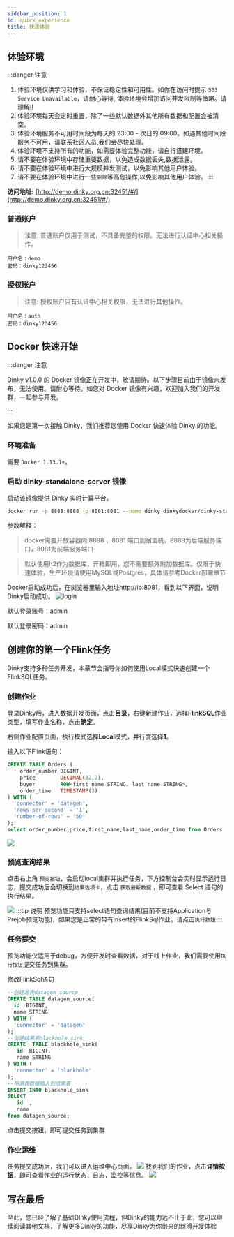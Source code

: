 ```yaml
---
sidebar_position: 1
id: quick_experience
title: 快速体验
---
```



## 体验环境

:::danger 注意
1. 体验环境仅供学习和体验，不保证稳定性和可用性。如你在访问时提示 `503 Service Unavailable`，请耐心等待, 体验环境会增加访问并发限制等策略。请理解!!
2. 体验环境每天会定时重置，除了一些默认数据外其他所有数据和配置会被清空。
3. 体验环境服务不可用时间段为每天的 23:00 - 次日的 09:00。如遇其他时间段服务不可用，请联系社区人员,我们会尽快处理。
4. 体验环境不支持所有的功能，如需要体验完整功能，请自行搭建环境。
5. 请不要在体验环境中存储重要数据，以免造成数据丢失,数据泄露。
6. 请不要在体验环境中进行大规模并发测试，以免影响其他用户体验。
7. 请不要在体验环境中进行一些`删除`等高危操作,以免影响其他用户体验。
:::

**访问地址:** [http://demo.dinky.org.cn:32451/#/](http://demo.dinky.org.cn:32451/#/)

### 普通账户
> 注意: 普通账户仅用于测试，不具备完整的权限。无法进行认证中心相关操作。

```plaintext
用户名：demo
密码：dinky123456
```

### 授权账户
> 注意: 授权账户只有认证中心相关权限，无法进行其他操作。
    
```plaintext
用户名：auth
密码：dinky123456
```

## Docker 快速开始

:::danger 注意

Dinky v1.0.0 的 Docker 镜像正在开发中，敬请期待。以下步骤目前由于镜像未发布，无法使用。请耐心等待。如您对 Docker 镜像有兴趣，欢迎加入我们的开发群，一起参与开发。

:::

如果您是第一次接触 Dinky，我们推荐您使用 Docker 快速体验 Dinky 的功能。

### 环境准备

需要 `Docker 1.13.1+`。

### 启动 dinky-standalone-server 镜像

启动该镜像提供 Dinky 实时计算平台。

```sh
docker run -p 8888:8888 -p 8081:8081 --name dinky dinkydocker/dinky-standalone-server:1.0.0-flink16
```
参数解释：
> docker需要开放容器内 8888 ，8081 端口到宿主机，8888为后端服务端口，8081为前端服务端口

> 默认使用h2作为数据库，开箱即用，您不需要额外附加数据库。仅限于快速体验，生产环境请使用MySQL或Postgres，具体请参考Docker部署章节

Docker启动成功后，在浏览器里输入地址http://ip:8081，看到以下界面，说明Dinky启动成功。
![login](http://pic.dinky.org.cn/dinky/docs/zh-CN//fast-guide-login.png)

默认登录账号：admin

默认登录密码：admin

## 创建你的第一个Flink任务
Dinky支持多种任务开发，本章节会指导你如何使用Local模式快速创建一个FlinkSQL任务。
### 创建作业

登录Dinky后，进入数据开发页面，点击**目录**，右键新建作业，选择**FlinkSQL**作业类型，填写作业名称，点击**确定**。

右侧作业配置页面，执行模式选择**Local**模式，并行度选择**1**。

输入以下Flink语句：

```sql
CREATE TABLE Orders (
    order_number BIGINT,
    price        DECIMAL(32,2),
    buyer        ROW<first_name STRING, last_name STRING>,
    order_time   TIMESTAMP(3)
) WITH (
  'connector' = 'datagen',
  'rows-per-second' = '1',
  'number-of-rows' = '50'
);
select order_number,price,first_name,last_name,order_time from Orders 
```

![](http://pic.dinky.org.cn/dinky/docs/zh-CN//fast-guide-preview.png)

### 预览查询结果

点击右上角 `预览按钮`，会启动local集群并执行任务，下方控制台会实时显示运行日志，提交成功后会切换到`结果选项卡`，点击 `获取最新数据` ，即可查看 Select 语句的执行结果。

![](http://pic.dinky.org.cn/dinky/docs/zh-CN//fast-guide-preview-result.png)
:::tip 说明
预览功能只支持select语句查询结果(目前不支持Application与Prejob预览功能)，如果您是正常的带有insert的FlinkSql作业，请点击`执行按钮`
:::

### 任务提交
预览功能仅适用于debug，方便开发时查看数据，对于线上作业，我们需要使用`执行按钮`提交任务到集群。

修改FlinkSql语句
```sql
--创建源表datagen_source
CREATE TABLE datagen_source(
  id  BIGINT,
  name STRING
) WITH (
  'connector' = 'datagen'
);
--创建结果表blackhole_sink
CREATE  TABLE blackhole_sink(
   id  BIGINT,
   name STRING
) WITH (
  'connector' = 'blackhole'
);
--将源表数据插入到结果表
INSERT INTO blackhole_sink
SELECT
   id  ,
   name 
from datagen_source;
```
点击提交按钮，即可提交任务到集群
### 作业运维
任务提交成功后，我们可以进入运维中心页面。
![](http://pic.dinky.org.cn/dinky/docs/zh-CN//fast-guide-devops.png)
找到我们的作业，点击**详情按钮**，即可查看作业的运行状态，日志，监控等信息。
![](http://pic.dinky.org.cn/dinky/docs/zh-CN//fast-guide-job-detail.png)

## 写在最后
至此，您已经了解了基础DInky使用流程，但Dinky的能力远不止于此，您可以继续阅读其他文档，了解更多Dinky的功能，尽享Dinky为你带来的丝滑开发体验